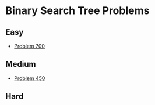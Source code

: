 # Binary Search Tree Problems

## Easy
- [Problem 700](../problems/700_search_in_a_binary_search_tree/README.md)

## Medium
- [Problem 450](../problems/450_delete_node_in_a_bst/README.md)

## Hard

